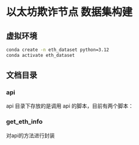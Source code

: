 # 以太坊欺诈节点 数据集构建

## 虚拟环境
```bash
conda create -n eth_dataset python=3.12
conda activate eth_dataset
```

## 文档目录
### api
api 目录下存放的是调用 api 的脚本，目前有两个脚本：

### get_eth_info
对api的方法进行封装
